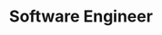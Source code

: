 ---
id: eeffbaf1-c3a0-442d-a5b6-1f9e8169f68c
blueprint: work_experience
title: 'Software Engineer'
company: 'Ako Media Asia (SALT)'
company_description: 'Digital platform and e-commerce solutions provider'
location: 'Jakarta, Indonesia'
employment_type: full_time
start_date: 1667260800
end_date: 1685577600
is_current: false
technologies:
  - Go
  - Microservices
  - 'High-Performance Systems'
  - 'Payment Integration'
  - 'Clean Architecture'
responsibilities: |
  - Designed a clean-architecture microservice handling 800 rps with < 100 ms latency during peak sales.
  - Refactored payment callback pipeline, eliminating double-charge edge cases and saving 4 hrs/week CS load.
order: 2
---